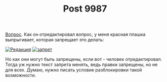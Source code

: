 ﻿---
title: "Post 9987"
se.owner.user_id: 337682
se.owner.display_name: "Miron"
se.owner.link: "https://ru.meta.stackoverflow.com/users/337682/miron"
se.link: "https://ru.meta.stackoverflow.com/q/9987"
se.post_id: 9987
se.post_type: question
se.score: 3
---
<p><a href="https://ru.meta.stackoverflow.com/questions/9961/%D0%9D%D0%BE%D0%B2%D0%BE%D0%B3%D0%BE%D0%B4%D0%BD%D0%B8%D0%B9-%D0%BA%D0%BE%D0%BD%D0%BA%D1%83%D1%80%D1%81-%D1%83%D0%B7%D0%B0%D0%BA%D0%BE%D0%BD%D0%B5%D0%BD?cb=1">Вопрос</a>. Как он отредактировал вопрос, у меня красная плашка выпрыгивает, которая запрещает это делать:</p>

<p><a href="https://i.stack.imgur.com/LNTDk.png" rel="nofollow noreferrer"><img src="https://i.stack.imgur.com/LNTDk.png" alt="Редакция"></a>
<a href="https://i.stack.imgur.com/NVz17.png" rel="nofollow noreferrer"><img src="https://i.stack.imgur.com/NVz17.png" alt="запрет"></a></p>

<p>Но как они могут быть запрещены, если вот - человек отредактировал. Тогда уж нужно текст запрета менять, ведь правки запрещены, но не для всех. Думаю, нужно писать условие разблокировки такой возможности.</p>
